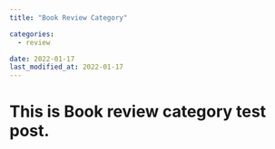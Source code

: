 ```yaml
---
title: "Book Review Category"

categories:
  - review

date: 2022-01-17
last_modified_at: 2022-01-17
---
```


# This is Book review category test post.